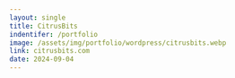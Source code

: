 ```yaml
---
layout: single
title: CitrusBits
indentifer: /portfolio
image: /assets/img/portfolio/wordpress/citrusbits.webp
link: citrusbits.com
date: 2024-09-04
---
```

